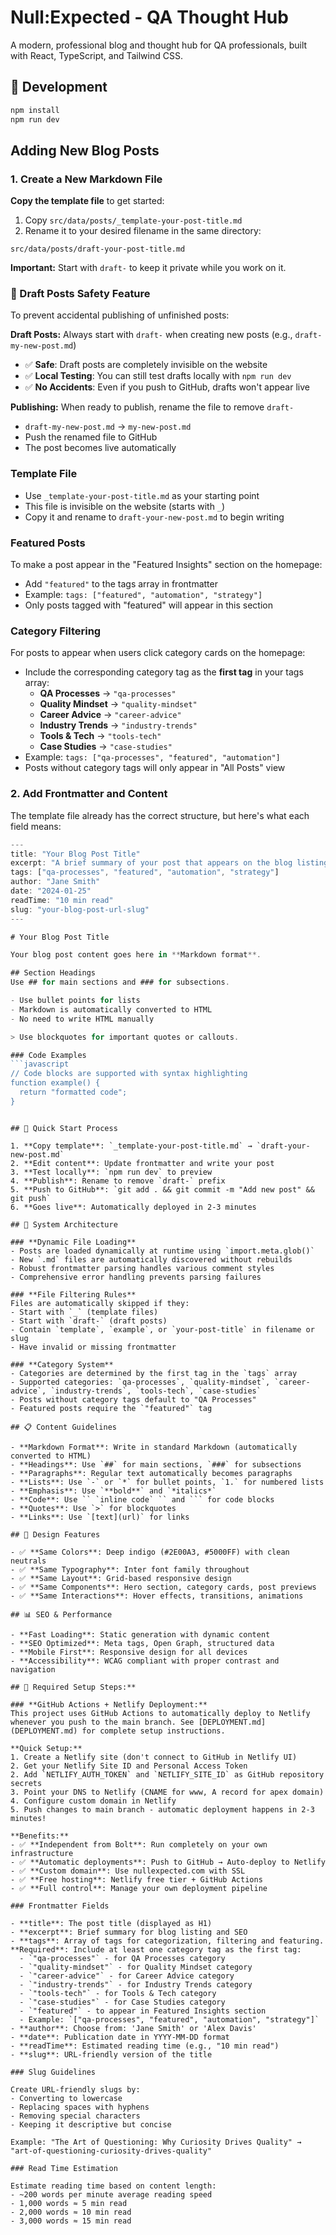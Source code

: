 # Null:Expected - QA Thought Hub

A modern, professional blog and thought hub for QA professionals, built with React, TypeScript, and Tailwind CSS.

## 🚀 Development
```bash
npm install
npm run dev
```

## Adding New Blog Posts

### 1. Create a New Markdown File

**Copy the template file** to get started:

1. Copy `src/data/posts/_template-your-post-title.md`
2. Rename it to your desired filename in the same directory:
```
src/data/posts/draft-your-post-title.md
```

**Important:** Start with `draft-` to keep it private while you work on it.

### 🚨 Draft Posts Safety Feature

To prevent accidental publishing of unfinished posts:

**Draft Posts:** Always start with `draft-` when creating new posts (e.g., `draft-my-new-post.md`)
- ✅ **Safe**: Draft posts are completely invisible on the website
- ✅ **Local Testing**: You can still test drafts locally with `npm run dev`
- ✅ **No Accidents**: Even if you push to GitHub, drafts won't appear live

**Publishing:** When ready to publish, rename the file to remove `draft-`
- `draft-my-new-post.md` → `my-new-post.md`
- Push the renamed file to GitHub
- The post becomes live automatically

### **Template File**
- Use `_template-your-post-title.md` as your starting point
- This file is invisible on the website (starts with `_`)
- Copy it and rename to `draft-your-new-post.md` to begin writing

### **Featured Posts**
To make a post appear in the "Featured Insights" section on the homepage:
- Add `"featured"` to the tags array in frontmatter
- Example: `tags: ["featured", "automation", "strategy"]`
- Only posts tagged with "featured" will appear in this section

### **Category Filtering**
For posts to appear when users click category cards on the homepage:
- Include the corresponding category tag as the **first tag** in your tags array:
  - **QA Processes** → `"qa-processes"`
  - **Quality Mindset** → `"quality-mindset"`
  - **Career Advice** → `"career-advice"`
  - **Industry Trends** → `"industry-trends"`
  - **Tools & Tech** → `"tools-tech"`
  - **Case Studies** → `"case-studies"`
- Example: `tags: ["qa-processes", "featured", "automation"]`
- Posts without category tags will only appear in "All Posts" view

### 2. Add Frontmatter and Content

The template file already has the correct structure, but here's what each field means:

```typescript
---
title: "Your Blog Post Title"
excerpt: "A brief summary of your post that appears on the blog listing page."
tags: ["qa-processes", "featured", "automation", "strategy"]
author: "Jane Smith"
date: "2024-01-25"
readTime: "10 min read"
slug: "your-blog-post-url-slug"
---

# Your Blog Post Title

Your blog post content goes here in **Markdown format**.

## Section Headings
Use ## for main sections and ### for subsections.

- Use bullet points for lists
- Markdown is automatically converted to HTML
- No need to write HTML manually

> Use blockquotes for important quotes or callouts.

### Code Examples
```javascript
// Code blocks are supported with syntax highlighting
function example() {
  return "formatted code";
}
```
```

## 📝 Quick Start Process

1. **Copy template**: `_template-your-post-title.md` → `draft-your-new-post.md`
2. **Edit content**: Update frontmatter and write your post
3. **Test locally**: `npm run dev` to preview
4. **Publish**: Rename to remove `draft-` prefix
5. **Push to GitHub**: `git add . && git commit -m "Add new post" && git push`
6. **Goes live**: Automatically deployed in 2-3 minutes

## 🔧 System Architecture

### **Dynamic File Loading**
- Posts are loaded dynamically at runtime using `import.meta.glob()`
- New `.md` files are automatically discovered without rebuilds
- Robust frontmatter parsing handles various comment styles
- Comprehensive error handling prevents parsing failures

### **File Filtering Rules**
Files are automatically skipped if they:
- Start with `_` (template files)
- Start with `draft-` (draft posts)
- Contain `template`, `example`, or `your-post-title` in filename or slug
- Have invalid or missing frontmatter

### **Category System**
- Categories are determined by the first tag in the `tags` array
- Supported categories: `qa-processes`, `quality-mindset`, `career-advice`, `industry-trends`, `tools-tech`, `case-studies`
- Posts without category tags default to "QA Processes"
- Featured posts require the `"featured"` tag

## 📋 Content Guidelines

- **Markdown Format**: Write in standard Markdown (automatically converted to HTML)
- **Headings**: Use `##` for main sections, `###` for subsections
- **Paragraphs**: Regular text automatically becomes paragraphs
- **Lists**: Use `-` or `*` for bullet points, `1.` for numbered lists
- **Emphasis**: Use `**bold**` and `*italics*`
- **Code**: Use `` `inline code` `` and ``` for code blocks
- **Quotes**: Use `>` for blockquotes
- **Links**: Use `[text](url)` for links

## 🎨 Design Features

- ✅ **Same Colors**: Deep indigo (#2E00A3, #5000FF) with clean neutrals
- ✅ **Same Typography**: Inter font family throughout
- ✅ **Same Layout**: Grid-based responsive design
- ✅ **Same Components**: Hero section, category cards, post previews
- ✅ **Same Interactions**: Hover effects, transitions, animations

## 📊 SEO & Performance

- **Fast Loading**: Static generation with dynamic content
- **SEO Optimized**: Meta tags, Open Graph, structured data
- **Mobile First**: Responsive design for all devices
- **Accessibility**: WCAG compliant with proper contrast and navigation

## 🔧 Required Setup Steps:**

### **GitHub Actions + Netlify Deployment:**
This project uses GitHub Actions to automatically deploy to Netlify whenever you push to the main branch. See [DEPLOYMENT.md](DEPLOYMENT.md) for complete setup instructions.

**Quick Setup:**
1. Create a Netlify site (don't connect to GitHub in Netlify UI)
2. Get your Netlify Site ID and Personal Access Token
2. Add `NETLIFY_AUTH_TOKEN` and `NETLIFY_SITE_ID` as GitHub repository secrets
3. Point your DNS to Netlify (CNAME for www, A record for apex domain)
4. Configure custom domain in Netlify
5. Push changes to main branch - automatic deployment happens in 2-3 minutes!

**Benefits:**
- ✅ **Independent from Bolt**: Run completely on your own infrastructure
- ✅ **Automatic deployments**: Push to GitHub → Auto-deploy to Netlify
- ✅ **Custom domain**: Use nullexpected.com with SSL
- ✅ **Free hosting**: Netlify free tier + GitHub Actions
- ✅ **Full control**: Manage your own deployment pipeline

### Frontmatter Fields

- **title**: The post title (displayed as H1)
- **excerpt**: Brief summary for blog listing and SEO
- **tags**: Array of tags for categorization, filtering and featuring. **Required**: Include at least one category tag as the first tag:
  - `"qa-processes"` - for QA Processes category
  - `"quality-mindset"` - for Quality Mindset category  
  - `"career-advice"` - for Career Advice category
  - `"industry-trends"` - for Industry Trends category
  - `"tools-tech"` - for Tools & Tech category
  - `"case-studies"` - for Case Studies category
  - `"featured"` - to appear in Featured Insights section
  - Example: `["qa-processes", "featured", "automation", "strategy"]`
- **author**: Choose from: 'Jane Smith' or 'Alex Davis'
- **date**: Publication date in YYYY-MM-DD format
- **readTime**: Estimated reading time (e.g., "10 min read")
- **slug**: URL-friendly version of the title

### Slug Guidelines

Create URL-friendly slugs by:
- Converting to lowercase
- Replacing spaces with hyphens
- Removing special characters
- Keeping it descriptive but concise

Example: "The Art of Questioning: Why Curiosity Drives Quality" → "art-of-questioning-curiosity-drives-quality"

### Read Time Estimation

Estimate reading time based on content length:
- ~200 words per minute average reading speed
- 1,000 words ≈ 5 min read
- 2,000 words ≈ 10 min read
- 3,000 words ≈ 15 min read